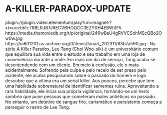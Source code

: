 # A-KILLER-PARADOX-UPDATE

<item>
<title>[COLOR silver][B] A KILLER PARADOX 1º TEMPORADA [/COLOR][/B][COLOR yellow]  FULL HD  [B][/COLOR][/B]</title>
<link>plugin://plugin.video.elementum/play?uri=magnet:?xt=urn:btih:7RBLRJB7JRECVBHOQCC3EZYXH4EBWXF5</link>
<thumbnail>https://media.themoviedb.org/t/p/original/246wBaU4gRVVCSohMScQBo2Ow0w.jpg</thumbnail>
<fanart>https://ia601201.us.archive.org/0/items/fanart_202311/83b7a590.jpg</fanart>
<info>: Na série A Killer Paradox, Lee Tang (Choi Woo-sik) é um universitário comum que equilibra sua vida entre o estudo e seu trabalho em uma loja de conveniência durante a noite. Em mais um dia de serviço, Tang acaba se desentendendo com um cliente. Em meio à confusão, ele o mata acidentalmente. Sofrendo pela culpa e pelo receio de ser preso pelo acidente, ele acaba pesquisando sobre o passado do homem e logo descobre que a vítima era um serial killer. Aos poucos, percebe que tem uma habilidade sobrenatural de identificar sementes ruins. Aproveitando a rara habilidade, ele inicia sua própria vigilância, tornando-se um herói sombrio que pune pessoas que cometeram males antiéticos no passado. No entanto, um detetive de sangue frio, carismático e persistente começa a perseguir o rastro de Lee Tang.</info>
</item>
